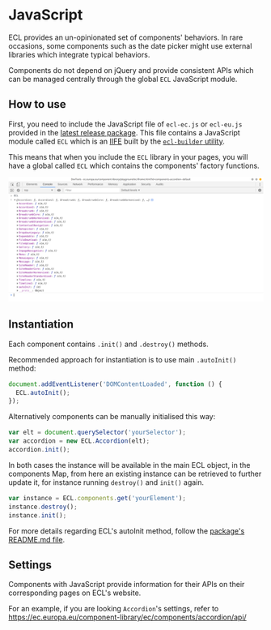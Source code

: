 # JavaScript

ECL provides an un-opinionated set of components' behaviors. In rare occasions, some components such as the date picker might use external libraries which integrate typical behaviors.

Components do not depend on jQuery and provide consistent APIs which can be managed centrally through the global `ECL` JavaScript module.

## How to use

First, you need to include the JavaScript file of `ecl-ec.js` or `ecl-eu.js` provided in the [latest release package](https://github.com/ec-europa/europa-component-library/releases). This file contains a JavaScript module called `ECL` which is an [IIFE](https://developer.mozilla.org/en-US/docs/Glossary/IIFE) built by the [`ecl-builder` utility](https://www.npmjs.com/package/@ecl/builder).

This means that when you include the `ECL` library in your pages, you will have a global called `ECL` which contains the components' factory functions.

![ECL library in your browser's console](./assets/ECLjs.png)

## Instantiation

Each component contains `.init()` and `.destroy()` methods.

Recommended approach for instantiation is to use main `.autoInit()` method:

```js
document.addEventListener('DOMContentLoaded', function () {
  ECL.autoInit();
});
```

Alternatively components can be manually initialised this way:

```js
var elt = document.querySelector('yourSelector');
var accordion = new ECL.Accordion(elt);
accordion.init();
```

In both cases the instance will be available in the main ECL object, in the components Map, from here an existing instance can be retrieved to further update it, for instance running `destroy()` and `init()` again.

```js
var instance = ECL.components.get('yourElement');
instance.destroy();
instance.init();
```

For more details regarding ECL's autoInit method, follow the [package's README.md file](https://github.com/ec-europa/europa-component-library/blob/v3-dev/src/tools/dom-utils/autoinit/README.md).

## Settings

Components with JavaScript provide information for their APIs on their corresponding pages on ECL's website.

For an example, if you are looking `Accordion`'s settings, refer to https://ec.europa.eu/component-library/ec/components/accordion/api/
